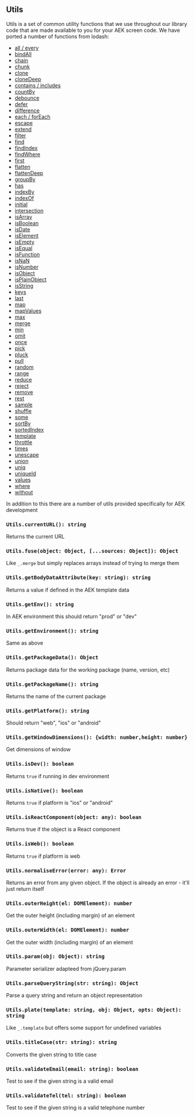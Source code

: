 ## Utils

Utils is a set of common utility functions that we use throughout our library code that are made available to you for your AEK screen code. We have ported a number of functions from lodash:

* [all / every](https://lodash.com/docs#every)
* [bindAll](https://lodash.com/docs#bindAll)
* [chain](https://lodash.com/docs#chain)
* [chunk](https://lodash.com/docs#chunk)
* [clone](https://lodash.com/docs#clone)
* [cloneDeep](https://lodash.com/docs#cloneDeep)
* [contains / includes](https://lodash.com/docs#includes)
* [countBy](https://lodash.com/docs#countBy)
* [debounce](https://lodash.com/docs#debounce)
* [defer](https://lodash.com/docs#defer)
* [difference](https://lodash.com/docs#difference)
* [each / forEach](https://lodash.com/docs#forEach)
* [escape](https://lodash.com/docs#escape)
* [extend](https://lodash.com/docs#extend)
* [filter](https://lodash.com/docs#filter)
* [find](https://lodash.com/docs#find)
* [findIndex](https://lodash.com/docs#findIndex)
* [findWhere](https://lodash.com/docs#findWhere)
* [first](https://lodash.com/docs#first)
* [flatten](https://lodash.com/docs#flatten)
* [flattenDeep](https://lodash.com/docs#flattenDeep)
* [groupBy](https://lodash.com/docs#groupBy)
* [has](https://lodash.com/docs#has)
* [indexBy](https://lodash.com/docs#indexBy)
* [indexOf](https://lodash.com/docs#indexOf)
* [initial](https://lodash.com/docs#initial)
* [intersection](https://lodash.com/docs#intersection)
* [isArray](https://lodash.com/docs#isArray)
* [isBoolean](https://lodash.com/docs#isBoolean)
* [isDate](https://lodash.com/docs#isDate)
* [isElement](https://lodash.com/docs#isElement)
* [isEmpty](https://lodash.com/docs#isEmpty)
* [isEqual](https://lodash.com/docs#isEqual)
* [isFunction](https://lodash.com/docs#isFunction)
* [isNaN](https://lodash.com/docs#isNaN)
* [isNumber](https://lodash.com/docs#isNumber)
* [isObject](https://lodash.com/docs#isObject)
* [isPlainObject](https://lodash.com/docs#isPlainObject)
* [isString](https://lodash.com/docs#isString)
* [keys](https://lodash.com/docs#keys)
* [last](https://lodash.com/docs#last)
* [map](https://lodash.com/docs#map)
* [mapValues](https://lodash.com/docs#mapValues)
* [max](https://lodash.com/docs#max)
* [merge](https://lodash.com/docs#merge)
* [min](https://lodash.com/docs#min)
* [omit](https://lodash.com/docs#omit)
* [once](https://lodash.com/docs#once)
* [pick](https://lodash.com/docs#pick)
* [pluck](https://lodash.com/docs#pluck)
* [pull](https://lodash.com/docs#pull)
* [random](https://lodash.com/docs#random)
* [range](https://lodash.com/docs#range)
* [reduce](https://lodash.com/docs#reduce)
* [reject](https://lodash.com/docs#reject)
* [remove](https://lodash.com/docs#remove)
* [rest](https://lodash.com/docs#rest)
* [sample](https://lodash.com/docs#sample)
* [shuffle](https://lodash.com/docs#shuffle)
* [some](https://lodash.com/docs#some)
* [sortBy](https://lodash.com/docs#sortBy)
* [sortedIndex](https://lodash.com/docs#sortedIndex)
* [template](https://lodash.com/docs#template)
* [throttle](https://lodash.com/docs#throttle)
* [times](https://lodash.com/docs#times)
* [unescape](https://lodash.com/docs#unescape)
* [union](https://lodash.com/docs#union)
* [uniq](https://lodash.com/docs#uniq)
* [uniqueId](https://lodash.com/docs#uniqueId)
* [values](https://lodash.com/docs#values)
* [where](https://lodash.com/docs#where)
* [without](https://lodash.com/docs#without)


In addition to this there are a number of utils provided specifically for AEK development

### `Utils.currentURL(): string`
Returns the current URL

### `Utils.fuse(object: Object, [...sources: Object]): Object`
Like `_.merge` but simply replaces arrays instead of trying to merge them

### `Utils.getBodyDataAttribute(key: string): string`
Returns a value if defined in the AEK template data

### `Utils.getEnv(): string`
In AEK environment this should return "prod" or "dev"

### `Utils.getEnvironment(): string`
Same as above

### `Utils.getPackageData(): Object`
Returns package data for the working package (name, version, etc)

### `Utils.getPackageName(): string`
Returns the name of the current package

### `Utils.getPlatform(): string`
Should return "web", "ios" or "android"

### `Utils.getWindowDimensions(): {width: number,height: number}`
Get dimensions of window

### `Utils.isDev(): boolean`
Returns `true` if running in dev environment

### `Utils.isNative(): boolean`
Returns `true` if platform is "ios" or "android"

### `Utils.isReactComponent(object: any): boolean`
Returns true if the object is a React component

### `Utils.isWeb(): boolean`
Returns `true` if platform is web

### `Utils.normaliseError(error: any): Error`
Returns an error from any given object. If the object is already an error - it'll just return itself

### `Utils.outerHeight(el: DOMElement): number`
Get the outer height (including margin) of an element

### `Utils.outerWidth(el: DOMElement): number`
Get the outer width (including margin) of an element

### `Utils.param(obj: Object): string`
Parameter serializer adapteed from jQuery.param

### `Utils.parseQueryString(str: string): Object`
Parse a query string and return an object representation

### `Utils.plate(template: string, obj: Object, opts: Object): string`
Like `_.template` but offers some support for undefined variables

### `Utils.titleCase(str: string): string`
Converts the given string to title case

### `Utils.validateEmail(email: string): boolean`
Test to see if the given string is a valid email

### `Utils.validateTel(tel: string): boolean`
Test to see if the given string is a valid telephone number
